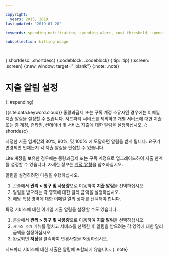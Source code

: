 ```yaml
---

copyright:
  years: 2015, 2019
lastupdated: "2019-01-28"

keywords: spending notification, spending alert, cost threshold, spending threshold

subcollection: billing-usage

---
```


{:shortdesc: .shortdesc}
{:codeblock: .codeblock}
{:tip: .tip}
{:screen: .screen}
{:new_window: target="_blank"}
{:note: .note}

# 지출 알림 설정
{: #spending}

{{site.data.keyword.cloud}} 종량과금제 또는 구독 계정 소유자인 경우에는 이메일 지출 알림을 설정할 수 있습니다. 서드파티 서비스를 제외하고 개별 서비스에 대한 지출 또는 총 계정, 런타임, 컨테이너 및 서비스 지출에 대한 알림을 설정하십시오.
{: shortdesc}

지정한 지출 임계값의 80%, 90%, 및 100% 에 도달하면 알림을 받게 됩니다. 요구가 변경되면 언제든지 각 지출 알림을 편집할 수 있습니다.

Lite 계정을 보유한 경우에는 종량과금제 또는 구독 계정으로 업그레이드하여 지출 한계를 설정할 수 있습니다. 자세한 정보는 [계정 유형](/docs/account?topic=account-accounts)을 참조하십시오.

알림을 설정하려면 다음을 수행하십시오.

1. 콘솔에서 **관리 > 청구 및 사용량**으로 이동하여 **지출 알림**을 선택하십시오.
2. 알림을 받으려는 각 영역에 대한 달러 금액을 설정하십시오.
3. 해당 특정 영역에 대한 이메일 열의 상자를 선택해야 합니다.

특정 서비스에 대한 이메일 지출 알림을 설정할 수도 있습니다.

1. 콘솔에서 **관리 > 청구 및 사용량**으로 이동하여 **지출 알림**을 선택하십시오.
2. `서비스 추가` 메뉴를 펼치고 서비스를 선택한 후 알림을 받으려는 각 영역에 대한 달러 금액을 설정하십시오.
3. 완료되면 **저장**을 클릭하여 변경사항을 저장하십시오.

서드파티 서비스에 대한 지출은 알림에 포함되지 않습니다.
{: note}

